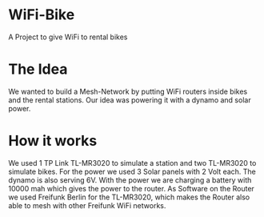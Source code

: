 # WiFi-Bike
A Project to give WiFi to rental bikes

# The Idea
We wanted to build a Mesh-Network by putting WiFi routers inside bikes and the rental stations.
Our idea was powering it with a dynamo and solar power.

# How it works
We used 1 TP Link TL-MR3020 to simulate a station and two TL-MR3020 to simulate bikes.
For the power we used 3 Solar panels with 2 Volt each. The dynamo is also serving 6V. 
With the power we are charging a battery with 10000 mah which gives the power to the router.
As Software on the Router we used Freifunk Berlin for the TL-MR3020, which makes the Router also able to mesh with other Freifunk WiFi networks.
